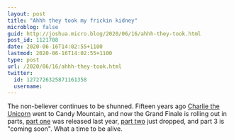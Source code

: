 ```yaml
---
layout: post
title: "Ahhh they took my frickin kidney"
microblog: false
guid: http://joshua.micro.blog/2020/06/16/ahhh-they-took.html
post_id: 1121708
date: 2020-06-16T14:02:55+1100
lastmod: 2020-06-16T14:02:55+1100
type: post
url: /2020/06/16/ahhh-they-took.html
twitter:
  id: 1272726325871161358
  username: 
---
```

The non-believer continues to be shunned. Fifteen years ago [Charlie the Unicorn](https://www.youtube.com/watch?v=fZu3P0OsQPk) went to Candy Mountain, and now the Grand Finale is rolling out in parts, [part one](https://www.youtube.com/watch?v=5HvyUSZcDk4) was released last year, [part two](https://www.youtube.com/watch?v=2nXM1R0PlTo) just dropped, and part 3 is "coming soon". What a time to be alive.
